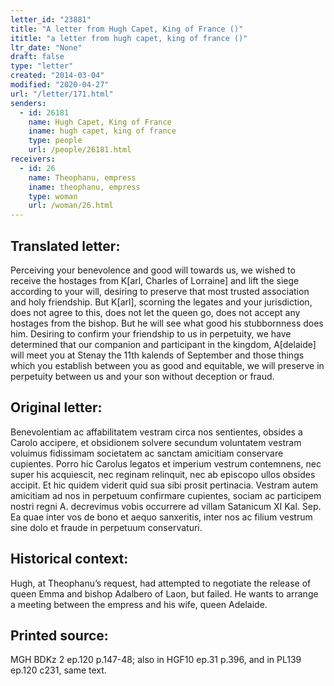 ```yaml
---
letter_id: "23881"
title: "A letter from Hugh Capet, King of France ()"
ititle: "a letter from hugh capet, king of france ()"
ltr_date: "None"
draft: false
type: "letter"
created: "2014-03-04"
modified: "2020-04-27"
url: "/letter/171.html"
senders:
  - id: 26181
    name: Hugh Capet, King of France
    iname: hugh capet, king of france
    type: people
    url: /people/26181.html
receivers:
  - id: 26
    name: Theophanu, empress
    iname: theophanu, empress
    type: woman
    url: /woman/26.html
---
```

<h2> Translated letter:</h2>Perceiving your benevolence and good will towards us, we wished to receive the hostages from K[arl, Charles of Lorraine] and lift the siege according to your will, desiring to preserve that most trusted association and holy friendship.  But K[arl], scorning the legates and your jurisdiction, does not agree to this, does not let the queen go, does not accept any hostages from the bishop.  But he will see what good his stubbornness does him.  Desiring to confirm your friendship to us in perpetuity, we have determined that our companion and participant in the kingdom, A[delaide] will meet you at Stenay the 11th kalends of September and those things which you establish between you as good and equitable, we will preserve in perpetuity between us and your son without deception or fraud.
<h2 class="mt-4"> Original letter:</h2>Benevolentiam ac affabilitatem vestram circa nos sentientes, obsides a Carolo accipere, et obsidionem solvere secundum voluntatem vestram voluimus fidissimam societatem ac sanctam amicitiam conservare cupientes. Porro hic Carolus legatos et imperium vestrum contemnens, nec super his acquiescit, nec reginam relinquit, nec ab episcopo ullos obsides accipit. Et hic quidem viderit quid sua sibi prosit pertinacia. Vestram autem amicitiam ad nos in perpetuum confirmare cupientes, sociam ac participem nostri regni A. decrevimus vobis occurrere ad villam Satanicum XI Kal. Sep. Ea quae inter vos de bono et aequo sanxeritis, inter nos ac filium vestrum sine dolo et fraude in perpetuum conservaturi.
<h2 class="mt-4"> Historical context:</h2>Hugh, at Theophanu’s request, had attempted to negotiate the release of queen Emma and bishop Adalbero of Laon, but failed.  He wants to arrange a meeting between the empress and his wife, queen Adelaide.
<h2 class="mt-4"> Printed source:</h2>MGH BDKz 2 ep.120 p.147-48; also in HGF10 ep.31 p.396, and in PL139 ep.120 c231, same text.
